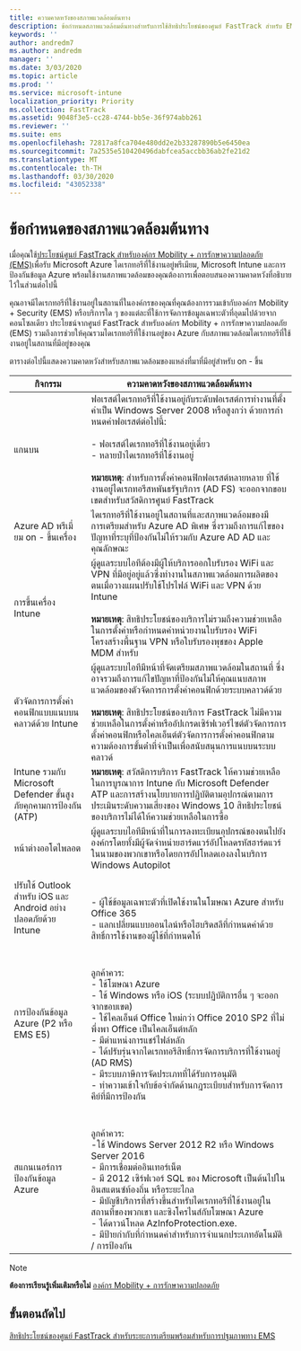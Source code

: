 ```yaml
---
title: ความคาดหวังของสภาพแวดล้อมต้นทาง
description: ข้อกําหนดสภาพแวดล้อมต้นทางสําหรับการใช้สิทธิประโยชน์ของศูนย์ FastTrack สําหรับ EMS
keywords: ''
author: andredm7
ms.author: andredm
manager: ''
ms.date: 3/03/2020
ms.topic: article
ms.prod: ''
ms.service: microsoft-intune
localization_priority: Priority
ms.collection: FastTrack
ms.assetid: 9048f3e5-cc28-4744-bb5e-36f974abb261
ms.reviewer: ''
ms.suite: ems
ms.openlocfilehash: 72817a8fca704e480dd2e2b33287890b5e6450ea
ms.sourcegitcommit: 7a2535e510420496dabfcea5accbb36ab2fe21d2
ms.translationtype: MT
ms.contentlocale: th-TH
ms.lasthandoff: 03/30/2020
ms.locfileid: "43052338"
---
```

# <a name="source-environment-expectations"></a>ข้อกำหนดของสภาพแวดล้อมต้นทาง

เมื่อคุณใช้[ประโยชน์ศูนย์ FastTrack สําหรับองค์กร Mobility + การรักษาความปลอดภัย (EMS)](EMS-fasttrack-benefit-for-EMS.md)เพื่อรับ Microsoft Azure ไดเรกทอรีที่ใช้งานอยู่พรีเมียม, Microsoft Intune และการป้องกันข้อมูล Azure พร้อมใช้งานสภาพแวดล้อมของคุณต้องการเพื่อตอบสนองความคาดหวังที่อธิบายไว้ในส่วนต่อไปนี้

คุณอาจมีไดเรกทอรีที่ใช้งานอยู่ในสถานที่ในองค์กรของคุณที่คุณต้องการรวมเข้ากับองค์กร Mobility + Security (EMS) หรือบริการใด ๆ ของแต่ละที่ใช้การจัดการข้อมูลเฉพาะตัวที่อุดมไปด้วยจากคอนโซลเดียว ประโยชน์จากศูนย์ FastTrack สําหรับองค์กร Mobility + การรักษาความปลอดภัย (EMS) รวมถึงการช่วยให้คุณรวมไดเรกทอรีที่ใช้งานอยู่ของ Azure กับสภาพแวดล้อมไดเรกทอรีที่ใช้งานอยู่ในสถานที่มีอยู่ของคุณ

ตารางต่อไปนี้แสดงความคาดหวังสําหรับสภาพแวดล้อมของแหล่งที่มาที่มีอยู่สําหรับ on - ขึ้น

|กิจกรรม|ความคาดหวังของสภาพแวดล้อมต้นทาง|
|------------|----------------------------------|
|แกนบน|ฟอเรสต์ไดเรกทอรีที่ใช้งานอยู่กับระดับฟอเรสต์การทํางานที่ตั้งค่าเป็น Windows Server 2008 หรือสูงกว่า ด้วยการกําหนดค่าฟอเรสต์ต่อไปนี้:<br /><br />- ฟอเรสต์ไดเรกทอรีที่ใช้งานอยู่เดี่ยว<br />- หลายป่าไดเรกทอรีที่ใช้งานอยู่ </br></br>**หมายเหตุ**: สําหรับการตั้งค่าคอนฟิกฟอเรสต์หลายหลาย ที่ใช้งานอยู่ไดเรกทอรีสหพันธรัฐบริการ (AD FS) จะออกจากขอบเขตสําหรับสวัสดิการศูนย์ FastTrack|
|Azure AD พรีเมี่ยม on - ขึ้นเครื่อง|ไดเรกทอรีที่ใช้งานอยู่ในสถานที่และสภาพแวดล้อมของมีการเตรียมสําหรับ Azure AD พิเศษ ซึ่งรวมถึงการแก้ไขของปัญหาที่ระบุที่ป้องกันไม่ให้รวมกับ Azure AD AD และคุณลักษณะ|
|การขึ้นเครื่อง Intune| ผู้ดูแลระบบไอทีต้องมีผู้ให้บริการออกใบรับรอง WiFi และ VPN ที่มีอยู่อยู่แล้วซึ่งทํางานในสภาพแวดล้อมการผลิตของตนเมื่อวางแผนปรับใช้โปรไฟล์ WiFi และ VPN ด้วย Intune<br /><br /> **หมายเหตุ**: สิทธิประโยชน์ของบริการไม่รวมถึงความช่วยเหลือในการตั้งค่าหรือกําหนดค่าหน่วยงานใบรับรอง WiFi โครงสร้างพื้นฐาน VPN หรือใบรับรองพุชของ Apple MDM สําหรับ  |
|ตัวจัดการการตั้งค่าคอนฟิกแบบแนบบนคลาวด์ด้วย Intune|ผู้ดูแลระบบไอทีมีหน้าที่จัดเตรียมสภาพแวดล้อมในสถานที่ ซึ่งอาจรวมถึงการแก้ไขปัญหาที่ป้องกันไม่ให้คุณแนบสภาพแวดล้อมของตัวจัดการการตั้งค่าคอนฟิกด้วยระบบคลาวด์ด้วย<br /><br />**หมายเหตุ**: สิทธิประโยชน์ของบริการ FastTrack ไม่มีความช่วยเหลือในการตั้งค่าหรืออัปเกรดเซิร์ฟเวอร์ไซต์ตัวจัดการการตั้งค่าคอนฟิกหรือไคลเอ็นต์ตัวจัดการการตั้งค่าคอนฟิกตามความต้องการขั้นต่ําที่จําเป็นเพื่อสนับสนุนการแนบบนระบบคลาวด์ |
|Intune รวมกับ Microsoft Defender ขั้นสูงภัยคุกคามการป้องกัน (ATP)|**หมายเหตุ**: สวัสดิการบริการ FastTrack ให้ความช่วยเหลือในการบูรณาการ Intune กับ Microsoft Defender ATP และการสร้างนโยบายการปฏิบัติตามอุปกรณ์ตามการประเมินระดับความเสี่ยงของ Windows 10 สิทธิประโยชน์ของบริการไม่ได้ให้ความช่วยเหลือในการซื้อ |
|หน้าต่างออโตไพลอต|ผู้ดูแลระบบไอทีมีหน้าที่ในการลงทะเบียนอุปกรณ์ของตนไปยังองค์กรโดยทั้งมีผู้จัดจําหน่ายฮาร์ดแวร์อัปโหลดรหัสฮาร์ดแวร์ในนามของพวกเขาหรือโดยการอัปโหลดเองลงในบริการ Windows Autopilot |
|ปรับใช้ Outlook สําหรับ iOS และ Android อย่างปลอดภัยด้วย Intune|<br /><br />- ผู้ใช้ข้อมูลเฉพาะตัวที่เปิดใช้งานในโฆษณา Azure สําหรับ Office 365<br />- แลกเปลี่ยนแบบออนไลน์หรือไฮบริดสลีที่กําหนดค่าด้วยสิทธิ์การใช้งานของผู้ใช้ที่กําหนดให้<br />|
|การป้องกันข้อมูล Azure (P2 หรือ EMS E5)|<br /><br />ลูกค้าควร: <br /> - ใช้โฆษณา Azure<br />- ใช้ Windows หรือ iOS (ระบบปฏิบัติการอื่น ๆ จะออกจากขอบเขต)<br /> - ใช้ไคลเอ็นต์ Office ใหม่กว่า Office 2010 SP2 ที่ไม่พึ่งพา Office เป็นไคลเอ็นต์หลัก <br /> - มีตําแหน่งการแชร์ไฟล์หลัก  <br /> - ได้ปรับรุ่นจากไดเรกทอรีสิทธิ์การจัดการบริการที่ใช้งานอยู่ (AD RMS) <br /> - มีระบบภาษีการจัดประเภทที่ได้รับการอนุมัติ <br /> - ทําความเข้าใจกับข้อจํากัดด้านกฎระเบียบสําหรับการจัดการคีย์ที่มีการป้องกัน <br />|
|สแกนเนอร์การป้องกันข้อมูล Azure|<br /><br /> ลูกค้าควร: <br /> -ใช้ Windows Server 2012 R2 หรือ Windows Server 2016<br /> - มีการเชื่อมต่ออินเทอร์เน็ต <br /> - มี 2012 เซิร์ฟเวอร์ SQL ของ Microsoft เป็นต้นไปในอินสแตนซ์ท้องถิ่น หรือระยะไกล  <br /> - มีบัญชีบริการที่สร้างขึ้นสําหรับไดเรกทอรีที่ใช้งานอยู่ในสถานที่ของพวกเขา และซิงโครไนส์กับโฆษณา Azure  <br /> - ได้ดาวน์โหลด AzInfoProtection.exe. <br /> - มีป้ายกํากับที่กําหนดค่าสําหรับการจําแนกประเภทอัตโนมัติ / การป้องกัน<br />|

> [!NOTE]
> **ต้องการเรียนรู้เพิ่มเติมหรือไม่** 
> [องค์กร Mobility + การรักษาความปลอดภัย](https://www.microsoft.com/cloud-platform/enterprise-mobility)

## <a name="next-steps"></a>ขั้นตอนถัดไป

[สิทธิประโยชน์ของศูนย์ FastTrack สําหรับระยะการเตรียมพร้อมสําหรับการปฐมภาพทาง EMS](EMS-onboarding-phases.md)

